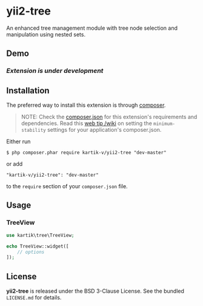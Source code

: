 yii2-tree
=========

An enhanced tree management module with tree node selection and manipulation using nested sets.

## Demo
### _Extension is under development_

## Installation

The preferred way to install this extension is through [composer](http://getcomposer.org/download/).

> NOTE: Check the [composer.json](https://github.com/kartik-v/yii2-tree/blob/master/composer.json) for this extension's requirements and dependencies. Read this [web tip /wiki](http://webtips.krajee.com/setting-composer-minimum-stability-application/) on setting the `minimum-stability` settings for your application's composer.json.

Either run

```
$ php composer.phar require kartik-v/yii2-tree "dev-master"
```

or add

```
"kartik-v/yii2-tree": "dev-master"
```

to the ```require``` section of your `composer.json` file.

## Usage

### TreeView

```php
use kartik\tree\TreeView;

echo TreeView::widget([
    // options
]);
```

## License

**yii2-tree** is released under the BSD 3-Clause License. See the bundled `LICENSE.md` for details.